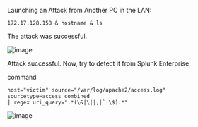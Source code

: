 Launching an Attack from Another PC in the LAN:

```
172.17.128.158 & hostname & ls
```

The attack was successful.

![image](https://github.com/user-attachments/assets/54f1cd3e-6d28-40c2-82b5-d5217dfec731)

Attack successful. Now, try to detect it from Splunk Enterprise:

command 

```
host="victim" source="/var/log/apache2/access.log" sourcetype=access_combined  
| regex uri_query=".*(\&|\||;|`|\$).*"
```

![image](https://github.com/user-attachments/assets/36dd4b40-a3e9-41f3-8190-77ec5b4854d9)

